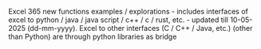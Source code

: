 Excel 365 new functions examples / explorations - includes interfaces of excel to python / java / java script / c++ / c / rust, etc. - updated till 10-05-2025 (dd-mm-yyyy). Excel to other interfaces (C / C++ / Java, etc.) (other than Python) are through python libraries as bridge
